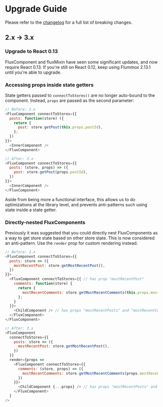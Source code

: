 Upgrade Guide
=============

Please refer to the [changelog](/CHANGELOG.md) for a full list of breaking changes.

2.x -> 3.x
----------

### Upgrade to React 0.13

FluxComponent and fluxMixin have seen some significant updates, and now require React 0.13. If you're still on React 0.12, keep using Flummox 2.13.1 until you're able to upgrade.

### Accessing props inside state getters

State getters passed to `connectToStores()` are no longer auto-bound to the component. Instead, `props` are passed as the second parameter:

```js
// Before: 2.x
<FluxComponent connectToStores={{
  posts: function(store) ({
    return {
      post: store.getPost(this.props.postId),
    };
  })
}}>
  <InnerComponent />
</FluxComponent>

// After: 3.x
<FluxComponent connectToStores={{
  posts: (store, props) => ({
    post: store.getPost(props.postId),
  })
}}>
  <InnerComponent />
</FluxComponent>
```

Aside from being more a functional interface, this allows us to do optimizations at the library level, and prevents anti-patterns such using state inside a state getter.

### Directly-nested FluxComponents

Previously it was suggested that you could directly nest FluxComponents as a way to get store state based on other store state. This is now considered an anti-pattern. Use the `render` prop for custom rendering instead.

```js
// Before: 2.x
<FluxComponent connectToStores={{
  posts: store => ({
    mostRecentPost: store.getMostRecentPost(),
  })
}}>
  <FluxComponent connectToStores={{ // has prop "mostRecentPost"
    comments: function(store) {
      return {
        mostRecentComments: store.getMostRecentComments(this.props.mostRecentPost.id)
      };
    }
  }}>
    <ChildComponent /> // has props "mostRecentPosts" and "mostRecentComments"
  </FluxComponent>
</FluxComponent>

// After: 3.x
<FluxComponent
  connectToStores={{
    posts: store => ({
      mostRecentPost: store.getMostRecentPost(),
    })
  }}
  render={props =>
    <FluxComponent connectToStores={{
      comments: (store, props) => ({
        mostRecentComments: store.getMostRecentComments(props.mostRecentPost.id)
      })
    }}>
      <ChildComponent {...props} /> // has props "mostRecentPosts" and "mostRecentComments"
    </FluxComponent>
  }
/>
```
